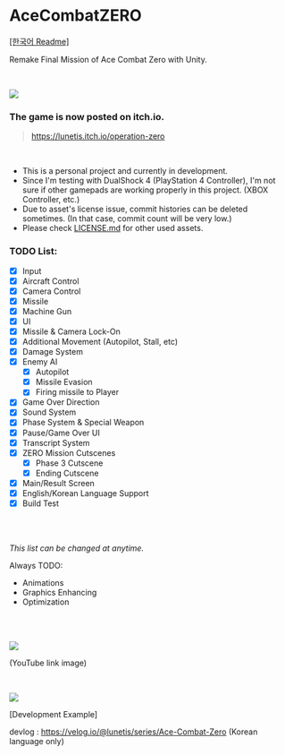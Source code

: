 # AceCombatZERO

[[한국어 Readme]](https://github.com/lunetis/AceCombatZERO/blob/main/README.kr.md)

Remake Final Mission of Ace Combat Zero with Unity.

<br>

![](https://github.com/lunetis/AceCombatZERO/blob/main/itchio.PNG)

### The game is now posted on itch.io.

> https://lunetis.itch.io/operation-zero

<br>

* This is a personal project and currently in development.
* Since I'm testing with DualShock 4 (PlayStation 4 Controller), I'm not sure if other gamepads are working properly in this project. (XBOX Controller, etc.)
* Due to asset's license issue, commit histories can be deleted sometimes. (In that case, commit count will be very low.)
* Please check [LICENSE.md](https://github.com/lunetis/AceCombatZERO/blob/main/LICENSE.md) for other used assets.

### TODO List:
- [x] Input
- [x] Aircraft Control
- [x] Camera Control
- [x] Missile
- [x] Machine Gun
- [x] UI
- [x] Missile & Camera Lock-On
- [x] Additional Movement (Autopilot, Stall, etc)
- [x] Damage System
- [x] Enemy AI
  - [x] Autopilot
  - [x] Missile Evasion
  - [x] Firing missile to Player
- [x] Game Over Direction
- [x] Sound System
- [x] Phase System & Special Weapon
- [x] Pause/Game Over UI
- [x] Transcript System
- [x] ZERO Mission Cutscenes
  - [x] Phase 3 Cutscene
  - [x] Ending Cutscene 
- [x] Main/Result Screen
- [x] English/Korean Language Support
- [x] Build Test

<br>
<br>

*This list can be changed at anytime.*

Always TODO:
- Animations
- Graphics Enhancing
- Optimization

<br>
<br>

[![](https://img.youtube.com/vi/soBTSXnX7hA/0.jpg)](https://www.youtube.com/watch?v=AcJ8ddI8jyU)

(YouTube link image)

<br>

![](https://github.com/lunetis/AceCombatZERO/blob/main/0810.gif)

[Development Example]

devlog : https://velog.io/@lunetis/series/Ace-Combat-Zero (Korean language only)
